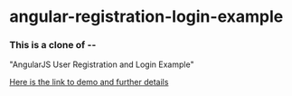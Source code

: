angular-registration-login-example
==============================

### This is a clone of --

"AngularJS User Registration and Login Example"

[Here is the link to demo and further details](http://jasonwatmore.com/post/2015/03/10/AngularJS-User-Registration-and-Login-Example.aspx) 
